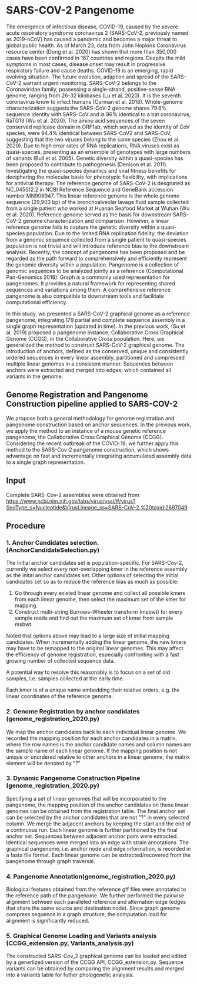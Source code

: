 # SARS-COV-2 Pangenome
The emergence of infectious disease, COVID-19, caused by the severe acute respiratory syndrome coronavirus 2 (SARS-CoV-2, previously named as 2019-nCoV) has caused a pandemic and becomes a major threat to global public health. As of March 23, data from John Hopkins Coronavirus resource center (Dong et al. 2020) has shown that more than 350,000 cases have been confirmed in 167 countries and regions. Despite the mild symptoms in most cases, disease onset may result in progressive respiratory failure and cause deaths. COVID-19 is an emerging, rapid evolving situation. The future evolution, adaption and spread of the SARS-CoV-2 warrant urgent monitoring. SARS-CoV-2 belongs to the Coronaviridae family, possessing a single-strand, positive-sense RNA genome, ranging from 26-32 kilobases (Lu et al. 2020). It is the seventh coronavirus know to infect humans (Corman et al. 2018). Whole-genome characterization suggests the SARS-CoV-2 genome shares 79.6% sequence identity with SARS-CoV and is 96% identical to a bat coronavirus, RaTG13 (Wu et al. 2020). The amino acid sequences of the seven conserved replicase domain in ORF1ab, which served as the identity of CoV species, were 94.4% identical between SARS-CoV2 and SARS-CoV, suggesting that the two viruses belong to the same species (Zhou et al. 2020). Due to high error rates of RNA replications, RNA viruses exist as quasi-species, presenting as an ensemble of genotypes with large numbers of variants (Bull et al. 2005). Genetic diversity within a quasi-species has been proposed to contribute to pathogenesis (Denison et al. 2011). Investigating the quasi-species dynamics and viral fitness benefits for deciphering the molecular basis for phenotypic flexibility, with implications for antiviral therapy.
The reference genome of SARS-CoV-2 is desgnated as NC_045512.2 in NCBI Reference Sequence and GeneBank accession number MN908947. This linear reference genome is the whole genome sequence (29,903 bp) of the bronchoalveolar lavage fluid sample collected from a single patient who worked at Huanan Seafood Market at Wuhan (Wu et al. 2020). Reference genome served as the basis for downstream SARS-CoV-2 genome characterization and comparison. However, a linear reference genome fails to capture the genetic diversity within a quasi-species population. Due to the limited RNA replication fidelity, the deviation from a genomic sequence collected from a single patient to quasi-species population is not trivial and will introduce reference bias to the downstream analysis. Recently, the concept of pangenome has been proposed and be regarded as the path forward to comprehensively and efficiently represent the genomic diversity within a population. Pangenome is a collection of genomic sequences to be analyzed jointly as a reference (Computational Pan-Genomics 2018). Graph is a commonly used representation for pangenomes. It provides a natural framework for representing shared sequences and variations among them. A comprehensive reference pangenome is also compatible to downstream tools and facilitate computational efficiency.

In this study, we presented a SARS-CoV-2 graphical genome as a reference pangenome, integrating 179 partial and complete sequence assembly in a single graph representation (updated in time). In the previous work, (Su et al. 2019) proposed a pangenome instance, Collaborative Cross Graphical Genome (CCGG), in the Collaborative Cross population. Here, we generalized the method to construct SARS-CoV-2 graphical genome. The introduction of anchors, defined as the conserved, unique and consistently ordered sequences in every linear assembly, partitioned and compressed multiple linear genomes in a consistent manner. Sequences between anchors were extracted and merged into edges, which contained all variants in the genome. 


## Genome Registration and Pangenome Construction pipeline applied to SARS-COV-2

We propose both a general methodology for genome registration and pangenome construction based on anchor sequences.
In the previous work, we apply the method to an instance of a mouse genetic reference pangenome, the Collaborative Cross Graphical Genome (CCGG). 
Considering the recent outbreak of the COVID-19, we further apply this method to the SARS-Cov-2 pangenome construction, 
which shows advantage on fast and incrementally integrating accumulated assembly data to a single graph representation. 

## Input
Complete SARS-Cov-2 assemblies were obtained from 
https://www.ncbi.nlm.nih.gov/labs/virus/vssi/#/virus?SeqType_s=Nucleotide&VirusLineage_ss=SARS-CoV-2,%20taxid:2697049

## Procedure
### 1. Anchor Candidates selection.(AnchorCandidateSelection.py)
The Initial anchor candidates set is population-specific. 
For SARS-Cov-2, currently we select every non-overlapping kmer in the reference assembly as the inital anchor candidates set.
Other options of selecting the initial candidates set so as to reduce the reference bias as much as possible:
1) Go through every existed linear genome and collect all possible kmers from each linear genome, then select the maximum set of the kmer for mapping. 
2) Construct multi-string Burrows–Wheeler transform (msbwt) for every sample reads and find out the maximum set of kmer from sample msbwt.

Noted that options above may lead to a large size of initial mapping candidates. When incrementally adding the linear genome, the new kmers may have to be remapped to the original linear genomes. This may affect the efficiency of genome registration, especially confronting with a fast growing number of collected sequence data.

A potential way to resolve this reasonably is to focus on a set of old samples, i.e. samples collected at the early time. 

Each kmer is of a unique name embedding their relative orders, e.g. the linear coordinates of the reference genome.

### 2. Genome Registration by anchor candidates (genome_registration_2020.py)
We map the anchor candidates back to each individual linear genome. 
We recorded the mapping position for each anchor candidates in a matrix, where the row names is the anchor candidate names 
and column names are the sample name of each linear genome.
If the mapping position is not unique or unordered relative to other anchors in a linear genome, the matrix element will be denoted by "?"

### 3. Dynamic Pangenome Construction Pipeline (genome_registration_2020.py)
Specifying a set of linear genomes that will be incorporated to the pangenome, the mapping position of the anchor candidates 
on these linear genomes can be obtained from the registration table.
The final anchor set can be selected by the anchor candidates that are not "?" in every selected column.
We merge the adjacent anchors by keeping the start and the end of a continuous run.
Each linear genome is further partitioned by the final anchor set. 
Sequences between adjacent anchor pairs were extracted. Identical sequences were merged into an edge with strain annotations.
The graphical pangenome, i.e. anchor node and edge information, is recorded in a fasta file format. Each linear genome can be extracted/recovered from the pangenome through graph traversal.

### 4. Pangenome Annotation(genome_registration_2020.py)
Biological features obtained from the reference gff files were annotated to the reference path of the pangenome.
We further performed the pairwise alignment between each paralleled reference and alternation edge (edges that share the same source and destination node).
Since graph genome compress sequence in a graph structure, the computation load for alignment is significantly reduced.

### 5. Graphical Genome Loading and Variants analysis (CCGG_extension.py, Variants_analysis.py)
The constructed SARS-Cov_2 graphical genome can be loaded and edited by a generlized version of the CCGG API, CCGG_extension.py.
Sequence variants can be obtained by comparing the alignment results and merged into a variants table for futher phologenetic analysis.


